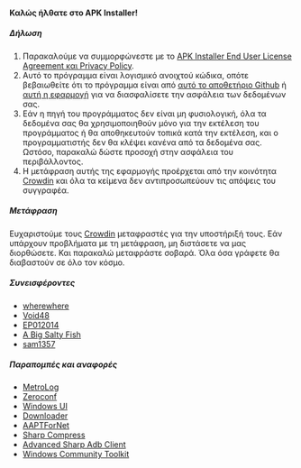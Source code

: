 #### Καλώς ήλθατε στο APK Installer!

##### Δήλωση
1. Παρακαλούμε να συμμορφώνεστε με το [APK Installer End User License Agreement και Privacy Policy](https://github.com/Paving-Base/APK-Installer/blob/main/Privacy.md).
2. Αυτό το πρόγραμμα είναι λογισμικό ανοιχτού κώδικα, οπότε βεβαιωθείτε ότι το πρόγραμμα είναι από [αυτό το αποθετήριο Github](https://github.com/Paving-Base/APK-Installer) ή [αυτή η εφαρμογή](https://www.microsoft.com/store/apps/9P2JFQ43FPPG) για να διασφαλίσετε την ασφάλεια των δεδομένων σας.
3. Εάν η πηγή του προγράμματος δεν είναι μη φυσιολογική, όλα τα δεδομένα σας θα χρησιμοποιηθούν μόνο για την εκτέλεση του προγράμματος ή θα αποθηκευτούν τοπικά κατά την εκτέλεση, και ο προγραμματιστής δεν θα κλέψει κανένα από τα δεδομένα σας. Ωστόσο, παρακαλώ δώστε προσοχή στην ασφάλεια του περιβάλλοντος.
4. Η μετάφραση αυτής της εφαρμογής προέρχεται από την κοινότητα [Crowdin](https://crowdin.com/project/APKInstaller "Crowdin") και όλα τα κείμενα δεν αντιπροσωπεύουν τις απόψεις του συγγραφέα.

##### Μετάφραση
Ευχαριστούμε τους [Crowdin](https://crowdin.com/project/APKInstaller "Crowdin") μεταφραστές για την υποστήριξή τους. Εάν υπάρχουν προβλήματα με τη μετάφραση, μη διστάσετε να μας διορθώσετε. Και παρακαλώ μεταφράστε σοβαρά. Όλα όσα γράφετε θα διαβαστούν σε όλο τον κόσμο.

##### Συνεισφέροντες
- [wherewhere](https://github.com/wherewhere)
- [Void48](https://github.com/Void48)
- [EP012014](https://github.com/EP012014)
- [A Big Salty Fish](https://github.com/bigsaltyfishes)
- [sam1357](https://github.com/sam1357)

##### Παραπομπές και αναφορές
- [MetroLog](https://github.com/roubachof/MetroLog "MetroLog")
- [Zeroconf](https://github.com/novotnyllc/Zeroconf "Zeroconf")
- [Windows UI](https://github.com/microsoft/microsoft-ui-xaml "Windows UI")
- [Downloader](https://github.com/bezzad/Downloader "Downloader")
- [AAPTForNet](https://github.com/canheo136/QuickLook.Plugin.ApkViewer "AAPTForNet")
- [Sharp Compress](https://github.com/adamhathcock/sharpcompress "Sharp Compress")
- [Advanced Sharp Adb Client](https://github.com/yungd1plomat/AdvancedSharpAdbClient "Advanced Sharp Adb Client")
- [Windows Community Toolkit](https://github.com/CommunityToolkit/WindowsCommunityToolkit "Windows Community Toolkit")